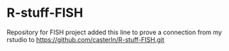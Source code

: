 # R-stuff-FISH
Repository for FISH project
added this line to prove a connection from my rstudio to https://github.com/casterln/R-stuff-FISH.git
